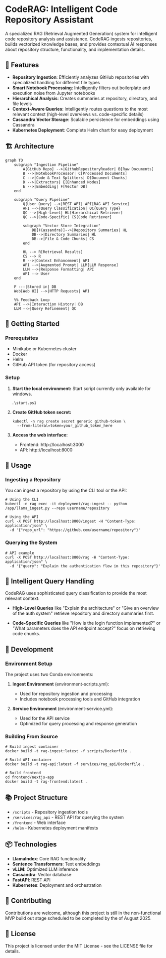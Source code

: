 # CodeRAG: Intelligent Code Repository Assistant

A specialized RAG (Retrieval Augmented Generation) system for intelligent code repository analysis and assistance. CodeRAG ingests repositories, builds vectorized knowledge bases, and provides contextual AI responses about repository structure, functionality, and implementation details.

## 🌟 Features

- **Repository Ingestion**: Efficiently analyzes GitHub repositories with specialized handling for different file types
- **Smart Notebook Processing**: Intelligently filters out boilerplate and execution noise from Jupyter notebooks
- **Hierarchical Analysis**: Creates summaries at repository, directory, and file levels
- **Context-Aware Queries**: Intelligently routes questions to the most relevant context (high-level overviews vs. code-specific details)
- **Cassandra Vector Storage**: Scalable persistence for embeddings using Cassandra
- **Kubernetes Deployment**: Complete Helm chart for easy deployment

## 🏗️ Architecture

```mermaid
graph TD
    subgraph "Ingestion Pipeline"
        A[GitHub Repo] -->|GithubRepositoryReader| B[Raw Documents]
        B -->|NotebookProcessor| C[Processed Documents]
        C -->|Code & Text Splitters| D[Document Chunks]
        D -->|Extractors| E[Enhanced Nodes]
        E -->|Embedding| F[Vector DB]
    end

    subgraph "Query Pipeline"
        Q[User Query] -->|REST API| API[RAG API Service]
        API -->|Query Classification| QC{Query Type}
        QC -->|High-Level| HL[Hierarchical Retriever]
        QC -->|Code-Specific| CS[Code Retriever]

        subgraph "Vector Store Integration"
            DB[(Cassandra)]-->|Repository Summaries| HL
            DB-->|Directory Summaries| HL
            DB-->|File & Code Chunks| CS
        end

        HL --> R[Retrieval Results]
        CS --> R
        R -->|Context Enhancement| API
        API -->|Augmented Prompt| LLM[LLM Response]
        LLM -->|Response Formatting| API
        API --> User
    end

    F ---|Stored in| DB
    Web[Web UI] -->|HTTP Requests| API

    %% Feedback Loop
    API -->|Interaction History| DB
    LLM -->|Query Refinement| QC
```

## 🚀 Getting Started

### Prerequisites

- Minikube or Kubernetes cluster
- Docker
- Helm
- GitHub API token (for repository access)

### Setup

1. **Start the local environment:**
Start script currently only available for windows. 
```shell
   .\start.ps1
```

2. **Create GitHub token secret:**

   ```shell
   kubectl -n rag create secret generic github-token \
     --from-literal=token=your_github_token_here
   ```

3. **Access the web interface:**
   - Frontend: http://localhost:3000
   - API: http://localhost:8000

## 📝 Usage

### Ingesting a Repository

You can ingest a repository by using the CLI tool or the API:

```shell
# Using the CLI
kubectl -n rag exec -it deployment/rag-ingest -- python /app/llama_ingest.py --repo username/repository

# Using the API
curl -X POST http://localhost:8000/ingest -H "Content-Type: application/json" \
  -d '{"repo_url": "https://github.com/username/repository"}'
```

### Querying the System

```shell
# API example
curl -X POST http://localhost:8000/rag -H "Content-Type: application/json" \
  -d '{"query": "Explain the authentication flow in this repository"}'
```

## 🧠 Intelligent Query Handling

CodeRAG uses sophisticated query classification to provide the most relevant context:

- **High-Level Queries** like "Explain the architecture" or "Give an overview of the auth system" retrieve repository and directory summaries first.

- **Code-Specific Queries** like "How is the login function implemented?" or "What parameters does the API endpoint accept?" focus on retrieving code chunks.

## 🔧 Development

### Environment Setup

The project uses two Conda environments:

1. **Ingest Environment** (environment-scripts.yml): 
   - Used for repository ingestion and processing
   - Includes notebook processing tools and GitHub integration

2. **Service Environment** (environment-service.yml):
   - Used for the API service
   - Optimized for query processing and response generation

### Building From Source

```shell
# Build ingest container
docker build -t rag-ingest:latest -f scripts/Dockerfile .

# Build API container
docker build -t rag-api:latest -f services/rag_api/Dockerfile .

# Build frontend
cd frontend/nextjs-app
docker build -t rag-frontend:latest .
```

## 📚 Project Structure

- `/scripts` - Repository ingestion tools
- `/services/rag_api` - REST API for querying the system
- `/frontend` - Web interface
- `/helm` - Kubernetes deployment manifests

## 📦 Technologies

- **LlamaIndex**: Core RAG functionality
- **Sentence Transformers**: Text embeddings
- **vLLM**: Optimized LLM inference
- **Cassandra**: Vector database
- **FastAPI**: REST API
- **Kubernetes**: Deployment and orchestration

## 🤝 Contributing

Contributions are welcome, although this project is still in the non-functional MVP build out stage scheduled to be completed by the of August 2025.

## 📄 License

This project is licensed under the MIT License - see the LICENSE file for details.